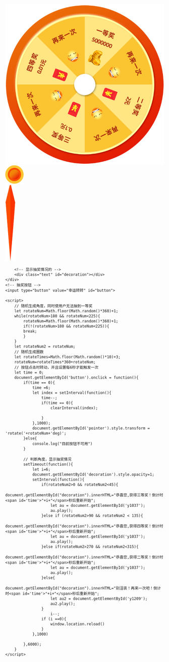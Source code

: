 <!DOCTYPE html>
<html lang="en">
<head>
    <meta charset="UTF-8">
    <meta http-equiv="X-UA-Compatible" content="IE=edge">
    <meta name="viewport" content="width=device-width, initial-scale=1.0">
    <title>Document</title>
    <link rel="stylesheet" href="./css.css">
    <style>
    </style>
</head>
<body>
    <!-- 中奖与不中奖的音乐 -->
    <audio src="./audio/y1209.mp3" id ="y1209"></audio>
    <audio src="./audio/y1037.mp3" id ="y1037"></audio>
    <!-- 最外层的盒子 -->
    <div class="container">
        <!-- 8个小灯 -->
        <div class="box1 size"></div>
        <div class="box2 size"></div>
        <div class="box3 size"></div>
        <div class="box4 size"></div>
        <div class="box5 size"></div>
        <div class="box6 size"></div>
        <div class="box7 size"></div>
        <div class="box8 size"></div>
        <!-- 转盘设置 -->
        <img src="./images/turntable.png">
        <div class="top"><img src="./images/top.png" alt="" ></div>
        <div class="pointer" id="pointer"><img src="./images/pointer.png" alt=""></div>

        <!-- 显示抽奖情况的 -->
        <div class="text" id="decoration"></div>      
    </div>
    <!-- 抽奖按钮 -->
    <input type="button" value="幸运转转" id="button">
    
    <script>
        // 随机生成角度，同时使用户无法抽到一等奖
        let rotateNum=Math.floor(Math.random()*360)+1;
        while(rotateNum>180 && rotateNum<225){
            rotateNum=Math.floor(Math.random()*360)+1;
            if(!(rotateNum>180 && rotateNum<225)){
            break;
            }
        }
        let rotateNum2 = rotateNum;
        // 随机生成圈数
        let rotateTimes=Math.floor(Math.random()*10)+3;
        rotateNum=rotateTimes*360+rotateNum;        
        // 按钮点击时转动，并且设置每6秒才能触发一次
        let time = 0;
        document.getElementById('button').onclick = function(){
            if(time == 0){
                time =6;
                let index = setInterval(function(){
                    time--;
                    if(time == 0){
                        clearInterval(index);

                    }
                },1000);
                document.getElementById('pointer').style.transform =  'rotate('+rotateNum+'deg)';
            }else{
                console.log("目前按钮不可用")
            }
        
            // 判断角度，显示抽奖情况
            setTimeout(function(){
                let i=6;
                document.getElementById('decoration').style.opacity=1;
                setInterval(function(){
                    if(rotateNum2>0 && rotateNum2<45){
                        document.getElementById("decoration").innerHTML="恭喜您,获得三等奖！倒计时<span id='time'>"+i+"</span>秒后重新开始";
                        let au = document.getElementById('y1037');
                        au.play();
                    }else if (rotateNum2>90 && rotateNum2 < 135){
                        document.getElementById("decoration").innerHTML="恭喜您,获得四等奖！倒计时<span id='time'>"+i+"</span>秒后重新开始";
                        let au = document.getElementById('y1037');
                        au.play();
                    }else if(rotateNum2>270 && rotateNum2<315){
                        document.getElementById("decoration").innerHTML="恭喜您,获得二等奖！倒计时<span id='time'>"+i+"</span>秒后重新开始";  
                        let au = document.getElementById('y1037');
                        au.play();
                    }else{
                        document.getElementById("decoration").innerHTML="别沮丧！再来一次吧！倒计时<span id='time'>"+i+"</span>秒后重新开始";
                        let au2 = document.getElementById('y1209');
                        au2.play();
                    }
                        i--;
                    if (i ==0){
                        window.location.reload()
                    }
                },1000)
           
            },6000);
        }
    </script>
</body>
</html>
